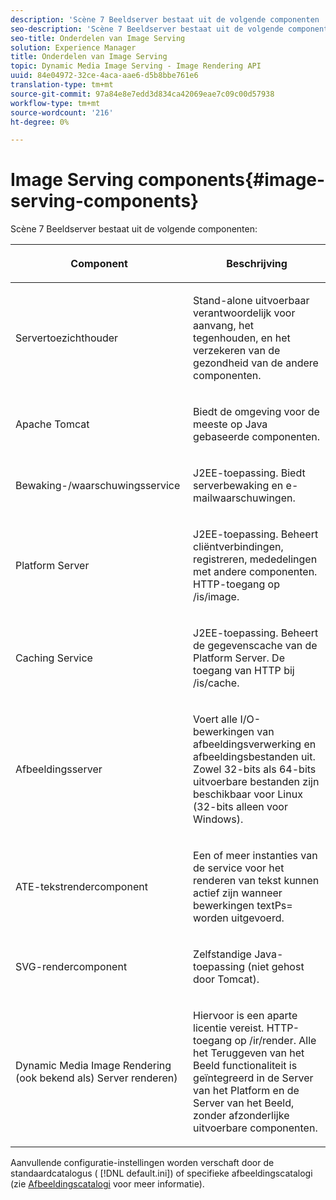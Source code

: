 ```yaml
---
description: 'Scène 7 Beeldserver bestaat uit de volgende componenten '
seo-description: 'Scène 7 Beeldserver bestaat uit de volgende componenten '
seo-title: Onderdelen van Image Serving
solution: Experience Manager
title: Onderdelen van Image Serving
topic: Dynamic Media Image Serving - Image Rendering API
uuid: 84e04972-32ce-4aca-aae6-d5b8bbe761e6
translation-type: tm+mt
source-git-commit: 97a84e8e7edd3d834ca42069eae7c09c00d57938
workflow-type: tm+mt
source-wordcount: '216'
ht-degree: 0%

---
```



# Image Serving components{#image-serving-components}

Scène 7 Beeldserver bestaat uit de volgende componenten:

<table id="table_534AF33FE5C4453EACAE0DF35E8E3B63"> 
 <thead> 
  <tr> 
   <th colname="col1" class="entry"> <p>Component </p> </th> 
   <th colname="col2" class="entry"> <p>Beschrijving </p> </th> 
  </tr>
 </thead>
 <tbody> 
  <tr> 
   <td colname="col1"> <p>Servertoezichthouder </p> </td> 
   <td colname="col2"> <p>Stand-alone uitvoerbaar verantwoordelijk voor aanvang, het tegenhouden, en het verzekeren van de gezondheid van de andere componenten. </p> </td> 
  </tr> 
  <tr> 
   <td colname="col1"> <p>Apache Tomcat </p> </td> 
   <td colname="col2"> <p>Biedt de omgeving voor de meeste op Java gebaseerde componenten. </p> </td> 
  </tr> 
  <tr> 
   <td colname="col1"> <p>Bewaking-/waarschuwingsservice </p> </td> 
   <td colname="col2"> <p>J2EE-toepassing. Biedt serverbewaking en e-mailwaarschuwingen. </p> </td> 
  </tr> 
  <tr> 
   <td colname="col1"> <p>Platform Server </p> </td> 
   <td colname="col2"> <p>J2EE-toepassing. Beheert cliëntverbindingen, registreren, mededelingen met andere componenten. HTTP-toegang op <span class="filepath"> /is/image</span>. </p> </td> 
  </tr> 
  <tr> 
   <td colname="col1"> <p>Caching Service </p> </td> 
   <td colname="col2"> <p>J2EE-toepassing. Beheert de gegevenscache van de Platform Server. De toegang van HTTP bij /is/cache. </p> </td> 
  </tr> 
  <tr> 
   <td colname="col1"> <p>Afbeeldingsserver </p> </td> 
   <td colname="col2"> <p>Voert alle I/O-bewerkingen van afbeeldingsverwerking en afbeeldingsbestanden uit. Zowel 32-bits als 64-bits uitvoerbare bestanden zijn beschikbaar voor Linux (32-bits alleen voor Windows). </p> </td> 
  </tr> 
  <tr> 
   <td colname="col1"> <p>ATE-tekstrendercomponent </p> </td> 
   <td colname="col2"> <p>Een of meer instanties van de service voor het renderen van tekst kunnen actief zijn wanneer bewerkingen <span class="codeph"> textPs=</span> worden uitgevoerd. </p> </td> 
  </tr> 
  <tr> 
   <td colname="col1"> <p>SVG-rendercomponent </p> </td> 
   <td colname="col2"> <p>Zelfstandige Java-toepassing (niet gehost door Tomcat). </p> </td> 
  </tr> 
  <tr> 
   <td colname="col1"> <p>Dynamic Media Image Rendering (ook bekend als) Server renderen) </p> </td> 
   <td colname="col2"> <p>Hiervoor is een aparte licentie vereist. HTTP-toegang op <span class="filepath"> /ir/render</span>. Alle het Teruggeven van het Beeld functionaliteit is geïntegreerd in de Server van het Platform en de Server van het Beeld, zonder afzonderlijke uitvoerbare componenten. </p> </td> 
  </tr> 
 </tbody> 
</table>

Aanvullende configuratie-instellingen worden verschaft door de standaardcatalogus ( [!DNL default.ini]) of specifieke afbeeldingscatalogi (zie [Afbeeldingscatalogi](../../is-api/image-catalog/image-serving-api-ref/c-image-catalog-reference/c-overview/c-overview.md#concept-9ce2b6a133de45f783e95cabc5810ac3) voor meer informatie).
